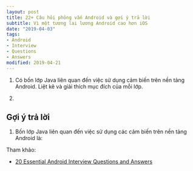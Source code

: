 ```yaml
---
layout: post
title: 22+ Câu hỏi phỏng vấn Android và gợi ý trả lời
subtitle: Vì một tương lai lương Android cao hơn iOS
date: "2019-04-03"
tags:
- Android
- Interview
- Questions
- Answers
modified: 2019-04-21
---
```


1. Có bốn lớp Java liên quan đến việc sử dụng cảm biến trên nền tảng Android. Liệt kê và giải thích mục đích của mỗi lớp.

2. 


## Gợi ý trả lời

1. Bốn lớp Java liên quan đến việc sử dụng các cảm biến trên nền tảng Android là:




Tham khảo:
- [20 Essential Android Interview Questions and Answers](https://www.toptal.com/android/interview-questions)